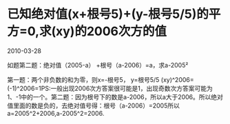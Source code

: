 # 已知绝对值(x+根号5)+(y-根号5&#47;5)的平方=0,求(xy)的2006次方的值
2010-03-28


如题第二题：绝对值（2005-a） +根号（a-2006）=a，求a-2005²


第一题：两个非负数的和为零，则x=-根号5， y=根号5/5 (xy)^2006=(-1)^2006=1PS:一般出现2006次方答案很可能是1，出现奇数次方答案可能为1、-1中的一个。第二题：因为根号下的数是a-2006，所以a大于2006。所以绝对值里面的数是负的，去绝对值号得：根号（a-2006）=2005所以a=2005^2+2006,a-2005^2=2006.
